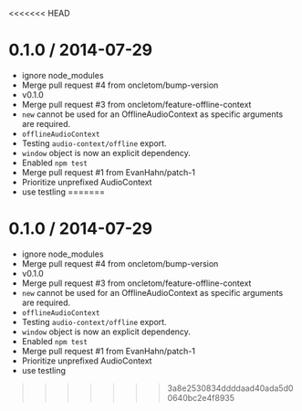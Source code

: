 <<<<<<< HEAD

0.1.0 / 2014-07-29 
==================

 * ignore node_modules
 * Merge pull request #4 from oncletom/bump-version
 * v0.1.0
 * Merge pull request #3 from oncletom/feature-offline-context
 * `new` cannot be used for an OfflineAudioContext as specific arguments are required.
 * `offlineAudioContext`
 * Testing `audio-context/offline` export.
 * `window` object is now an explicit dependency.
 * Enabled `npm test`
 * Merge pull request #1 from EvanHahn/patch-1
 * Prioritize unprefixed AudioContext
 * use testling
=======

0.1.0 / 2014-07-29 
==================

 * ignore node_modules
 * Merge pull request #4 from oncletom/bump-version
 * v0.1.0
 * Merge pull request #3 from oncletom/feature-offline-context
 * `new` cannot be used for an OfflineAudioContext as specific arguments are required.
 * `offlineAudioContext`
 * Testing `audio-context/offline` export.
 * `window` object is now an explicit dependency.
 * Enabled `npm test`
 * Merge pull request #1 from EvanHahn/patch-1
 * Prioritize unprefixed AudioContext
 * use testling
>>>>>>> 3a8e2530834ddddaad40ada5d00640bc2e4f8935
